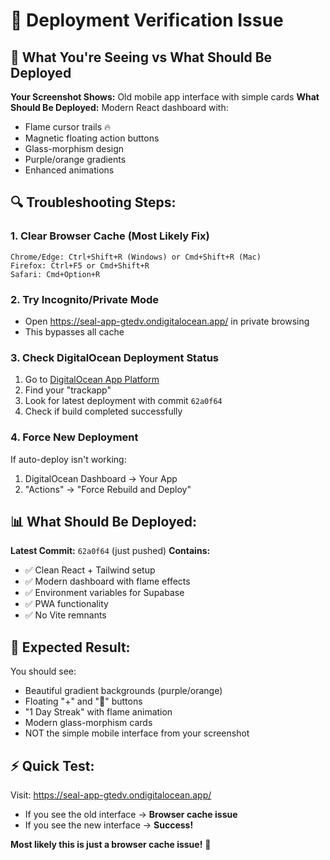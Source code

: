 # 🚨 Deployment Verification Issue

## 📱 **What You're Seeing vs What Should Be Deployed**

**Your Screenshot Shows:** Old mobile app interface with simple cards
**What Should Be Deployed:** Modern React dashboard with:
- Flame cursor trails 🔥
- Magnetic floating action buttons
- Glass-morphism design
- Purple/orange gradients
- Enhanced animations

## 🔍 **Troubleshooting Steps:**

### 1. **Clear Browser Cache (Most Likely Fix)**
```
Chrome/Edge: Ctrl+Shift+R (Windows) or Cmd+Shift+R (Mac)
Firefox: Ctrl+F5 or Cmd+Shift+R
Safari: Cmd+Option+R
```

### 2. **Try Incognito/Private Mode**
- Open https://seal-app-gtedv.ondigitalocean.app/ in private browsing
- This bypasses all cache

### 3. **Check DigitalOcean Deployment Status**
1. Go to [DigitalOcean App Platform](https://cloud.digitalocean.com/apps)
2. Find your "trackapp" 
3. Look for latest deployment with commit `62a0f64`
4. Check if build completed successfully

### 4. **Force New Deployment**
If auto-deploy isn't working:
1. DigitalOcean Dashboard → Your App
2. "Actions" → "Force Rebuild and Deploy"

## 📊 **What Should Be Deployed:**

**Latest Commit:** `62a0f64` (just pushed)
**Contains:**
- ✅ Clean React + Tailwind setup
- ✅ Modern dashboard with flame effects
- ✅ Environment variables for Supabase
- ✅ PWA functionality
- ✅ No Vite remnants

## 🎯 **Expected Result:**

You should see:
- Beautiful gradient backgrounds (purple/orange)
- Floating "+" and "🤖" buttons
- "1 Day Streak" with flame animation
- Modern glass-morphism cards
- NOT the simple mobile interface from your screenshot

## ⚡ **Quick Test:**

Visit: https://seal-app-gtedv.ondigitalocean.app/
- If you see the old interface → **Browser cache issue**
- If you see the new interface → **Success!**

**Most likely this is just a browser cache issue!** 🎯
